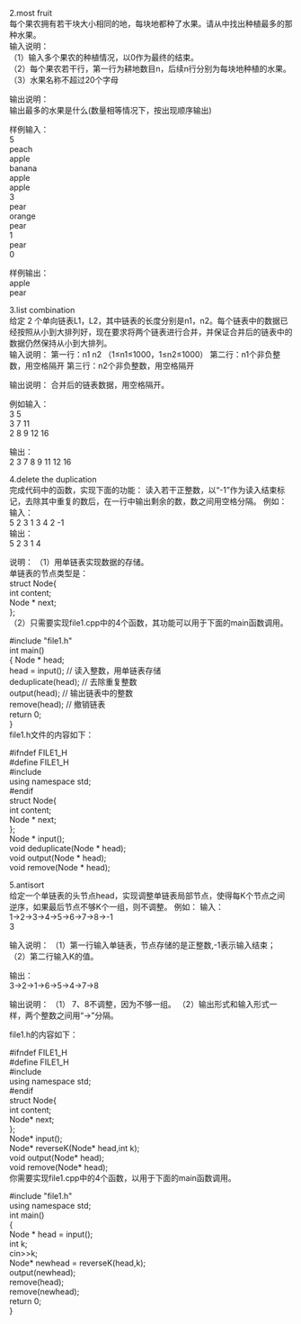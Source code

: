 2.most fruit  
每个果农拥有若干块大小相同的地，每块地都种了水果。请从中找出种植最多的那种水果。  
输入说明：  
（1）输入多个果农的种植情况，以0作为最终的结束。  
（2）每个果农若干行，第一行为耕地数目n，后续n行分别为每块地种植的水果。  
（3）水果名称不超过20个字母  

输出说明：  
输出最多的水果是什么(数量相等情况下，按出现顺序输出)  

样例输入：  
5  
peach  
apple  
banana  
apple  
apple  
3  
pear  
orange  
pear  
1  
pear  
0  

样例输出：  
apple  
pear  


3.list combination  
给定 2 个单向链表L1，L2，其中链表的长度分别是n1，n2。每个链表中的数据已经按照从小到大排列好，现在要求将两个链表进行合并，并保证合并后的链表中的数据仍然保持从小到大排列。  
输入说明：
第一行：n1 n2 （1≤n1≤1000，1≤n2≤1000）
第二行：n1个非负整数，用空格隔开
第三行：n2个非负整数，用空格隔开  

输出说明：
合并后的链表数据，用空格隔开。  

例如输入：  
3 5  
3 7 11  
2 8 9 12 16   

输出：  
2 3 7 8 9 11 12 16  


4.delete the duplication  
完成代码中的函数，实现下面的功能：
读入若干正整数，以“-1”作为读入结束标记，去除其中重复的数后，在一行中输出剩余的数，数之间用空格分隔。
例如：  
输入：  
5 2 3 1 3 4 2 -1  
输出：  
5 2 3 1 4  

说明：
（1）用单链表实现数据的存储。  
单链表的节点类型是：  
struct Node{  
  int content;  
  Node * next;  
};  
（2）只需要实现file1.cpp中的4个函数，其功能可以用于下面的main函数调用。  

#include "file1.h"  
int main()  
{    Node * head;  
     head = input();  // 读入整数，用单链表存储  
     deduplicate(head); // 去除重复整数  
     output(head);  // 输出链表中的整数  
     remove(head);  // 撤销链表  
     return 0;  
}  
file1.h文件的内容如下：  

#ifndef FILE1_H  
#define FILE1_H  
#include <iostream>  
using namespace std;  
#endif  
struct Node{  
  int content;  
  Node * next;  
};  
Node * input();  
void deduplicate(Node * head);  
void output(Node * head);  
void remove(Node * head);  


5.antisort  
给定一个单链表的头节点head，实现调整单链表局部节点，使得每K个节点之间逆序，如果最后节点不够K个一组，则不调整。
例如：
输入：  
 1->2->3->4->5->6->7->8->-1  
 3  

 输入说明：
 （1）第一行输入单链表，节点存储的是正整数,-1表示输入结束；
 （2）第二行输入K的值。

输出：  
 3->2->1->6->5->4->7->8  

输出说明：
（1） 7、8不调整，因为不够一组。
（2）输出形式和输入形式一样，两个整数之间用“->”分隔。

file1.h的内容如下：  

#ifndef FILE1_H  
#define FILE1_H  
#include <iostream>  
using namespace std;  
#endif  
struct Node{  
  int content;  
  Node* next;  
};  
Node* input();  
Node* reverseK(Node* head,int k);  
void output(Node* head);  
void remove(Node* head);  
你需要实现file1.cpp中的4个函数，以用于下面的main函数调用。  

#include "file1.h"  
using namespace std;  
int main()  
{  
    Node * head = input();  
    int k;  
    cin>>k;  
    Node* newhead = reverseK(head,k);   
    output(newhead);  
    remove(head);  
    remove(newhead);  
    return 0;  
}  
